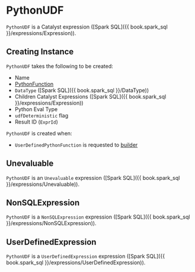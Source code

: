 # PythonUDF

`PythonUDF` is a Catalyst expression ([Spark SQL]({{ book.spark_sql }}/expressions/Expression)).

## Creating Instance

`PythonUDF` takes the following to be created:

* <span id="name"> Name
* <span id="func"> [PythonFunction](PythonFunction.md)
* <span id="dataType"> `DataType` ([Spark SQL]({{ book.spark_sql }}/DataType))
* <span id="children"> Children Catalyst Expressions ([Spark SQL]({{ book.spark_sql }}/expressions/Expression))
* <span id="evalType"> Python Eval Type
* <span id="udfDeterministic"> `udfDeterministic` flag
* <span id="resultId"> Result ID (`ExprId`)

`PythonUDF` is created when:

* `UserDefinedPythonFunction` is requested to [builder](UserDefinedPythonFunction.md#builder)

## Unevaluable

`PythonUDF` is an `Unevaluable` expression ([Spark SQL]({{ book.spark_sql }}/expressions/Unevaluable)).

## NonSQLExpression

`PythonUDF` is a `NonSQLExpression` expression ([Spark SQL]({{ book.spark_sql }}/expressions/NonSQLExpression)).

## UserDefinedExpression

`PythonUDF` is a `UserDefinedExpression` expression ([Spark SQL]({{ book.spark_sql }}/expressions/UserDefinedExpression)).
